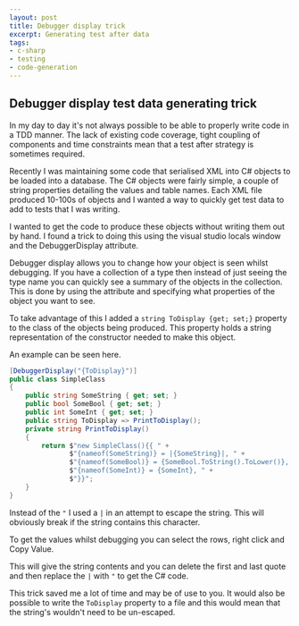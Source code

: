 ```yaml
---
layout: post
title: Debugger display trick
excerpt: Generating test after data
tags: 
- c-sharp
- testing
- code-generation
---
```


## Debugger display test data generating trick ##

In my day to day it's not always possible to be able to properly write code in a TDD manner. The lack of existing code coverage, tight coupling of components and time constraints mean that a test after strategy is sometimes required.

Recently I was maintaining some code that serialised XML into C# objects to be loaded into a database. The C# objects were fairly simple, a couple of string properties detailing the values and table names. Each XML file produced 10-100s of objects and I wanted a way to quickly get test data to add to tests that I was writing.

I wanted to get the code to produce these objects without writing them out by hand. I found a trick to doing this using the visual studio locals window and the DebuggerDisplay attribute.

Debugger display allows you to change how your object is seen whilst debugging. If you have a collection of a type then instead of just seeing the type name you can quickly see a summary of the objects in the collection. This is done by using the attribute and specifying what properties of the object you want to see.

To take advantage of this I added a `string ToDisplay {get; set;}` property to the class of the objects being produced. This property holds a string representation of the constructor needed to make this object.

An example can be seen here. 

``` csharp
[DebuggerDisplay("{ToDisplay}")]
public class SimpleClass
{
	public string SomeString { get; set; }
	public bool SomeBool { get; set; }
	public int SomeInt { get; set; }
	public string ToDisplay => PrintToDisplay();
	private string PrintToDisplay()
	{
		return $"new SimpleClass(){{ " +
		       $"{nameof(SomeString)} = |{SomeString}|, " +
		       $"{nameof(SomeBool)} = {SomeBool.ToString().ToLower()}, " +
		       $"{nameof(SomeInt)} = {SomeInt}, " +
		       $"}}";
	}
}
```

Instead of the `"` I used a `|` in an attempt to escape the string. This will obviously break if the string contains this character.

To get the values whilst debugging you can select the rows, right click and Copy Value. 

This will give the string contents and you can delete the first and last quote and then replace the `|` with `"` to get the C# code.

This trick saved me a lot of time and may be of use to you. It would also be possible to write the `ToDisplay` property to a file and this would mean that the string's wouldn't need to be un-escaped.